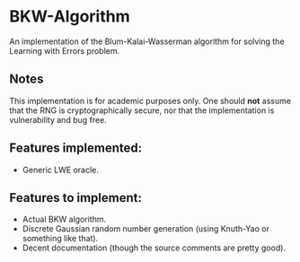 # BKW-Algorithm
An implementation of the Blum-Kalai-Wasserman algorithm for solving the Learning with Errors problem.

## Notes
This implementation is for academic purposes only. One should **not** assume that the RNG is cryptographically
secure, nor that the implementation is vulnerability and bug free.

## Features implemented:
* Generic LWE oracle.

## Features to implement:
* Actual BKW algorithm.
* Discrete Gaussian random number generation (using Knuth-Yao or something like that).
* Decent documentation (though the source comments are pretty good).
